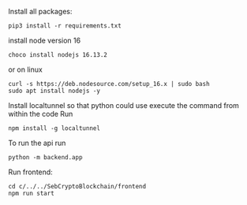 Install all packages:

```commandline
pip3 install -r requirements.txt
```

install node version 16
```commandline
choco install nodejs 16.13.2
```
or on linux

```shell
curl -s https://deb.nodesource.com/setup_16.x | sudo bash
sudo apt install nodejs -y
```


Install localtunnel so that python could use execute the command from within the code
Run
```commandline
npm install -g localtunnel
```

To run the api run
```commandline
python -m backend.app
```

Run frontend:

```commandline
cd c/../../SebCryptoBlockchain/frontend
npm run start
```
